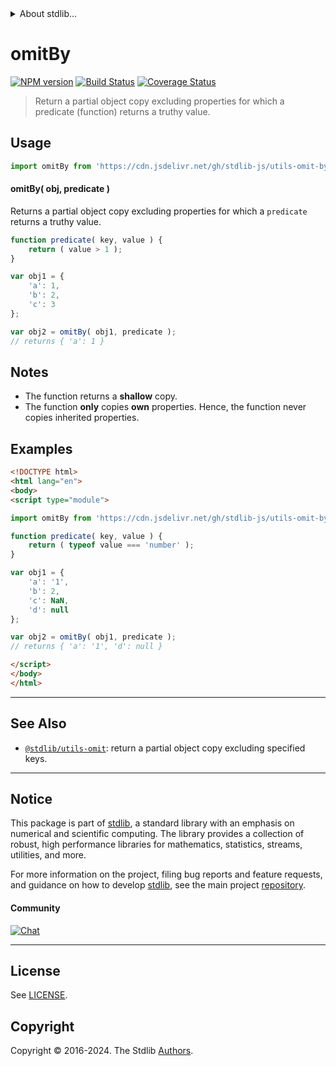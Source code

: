 <!--

@license Apache-2.0

Copyright (c) 2018 The Stdlib Authors.

Licensed under the Apache License, Version 2.0 (the "License");
you may not use this file except in compliance with the License.
You may obtain a copy of the License at

   http://www.apache.org/licenses/LICENSE-2.0

Unless required by applicable law or agreed to in writing, software
distributed under the License is distributed on an "AS IS" BASIS,
WITHOUT WARRANTIES OR CONDITIONS OF ANY KIND, either express or implied.
See the License for the specific language governing permissions and
limitations under the License.

-->


<details>
  <summary>
    About stdlib...
  </summary>
  <p>We believe in a future in which the web is a preferred environment for numerical computation. To help realize this future, we've built stdlib. stdlib is a standard library, with an emphasis on numerical and scientific computation, written in JavaScript (and C) for execution in browsers and in Node.js.</p>
  <p>The library is fully decomposable, being architected in such a way that you can swap out and mix and match APIs and functionality to cater to your exact preferences and use cases.</p>
  <p>When you use stdlib, you can be absolutely certain that you are using the most thorough, rigorous, well-written, studied, documented, tested, measured, and high-quality code out there.</p>
  <p>To join us in bringing numerical computing to the web, get started by checking us out on <a href="https://github.com/stdlib-js/stdlib">GitHub</a>, and please consider <a href="https://opencollective.com/stdlib">financially supporting stdlib</a>. We greatly appreciate your continued support!</p>
</details>

# omitBy

[![NPM version][npm-image]][npm-url] [![Build Status][test-image]][test-url] [![Coverage Status][coverage-image]][coverage-url] <!-- [![dependencies][dependencies-image]][dependencies-url] -->

> Return a partial object copy excluding properties for which a predicate (function) returns a truthy value.

<!-- Section to include introductory text. Make sure to keep an empty line after the intro `section` element and another before the `/section` close. -->

<section class="intro">

</section>

<!-- /.intro -->

<!-- Package usage documentation. -->



<section class="usage">

## Usage

```javascript
import omitBy from 'https://cdn.jsdelivr.net/gh/stdlib-js/utils-omit-by@v0.2.2-esm/index.mjs';
```

#### omitBy( obj, predicate )

Returns a partial object copy excluding properties for which a `predicate` returns a truthy value.

```javascript
function predicate( key, value ) {
    return ( value > 1 );
}

var obj1 = {
    'a': 1,
    'b': 2,
    'c': 3
};

var obj2 = omitBy( obj1, predicate );
// returns { 'a': 1 }
```

</section>

<!-- /.usage -->

<!-- Package usage notes. Make sure to keep an empty line after the `section` element and another before the `/section` close. -->

<section class="notes">

## Notes

-   The function returns a **shallow** copy.
-   The function **only** copies **own** properties. Hence, the function never copies inherited properties.

</section>

<!-- /.notes -->

<!-- Package usage examples. -->

<section class="examples">

## Examples

<!-- eslint no-undef: "error" -->

```html
<!DOCTYPE html>
<html lang="en">
<body>
<script type="module">

import omitBy from 'https://cdn.jsdelivr.net/gh/stdlib-js/utils-omit-by@v0.2.2-esm/index.mjs';

function predicate( key, value ) {
    return ( typeof value === 'number' );
}

var obj1 = {
    'a': '1',
    'b': 2,
    'c': NaN,
    'd': null
};

var obj2 = omitBy( obj1, predicate );
// returns { 'a': '1', 'd': null }

</script>
</body>
</html>
```

</section>

<!-- /.examples -->

<!-- Section to include cited references. If references are included, add a horizontal rule *before* the section. Make sure to keep an empty line after the `section` element and another before the `/section` close. -->

<section class="references">

</section>

<!-- /.references -->

<!-- Section for related `stdlib` packages. Do not manually edit this section, as it is automatically populated. -->

<section class="related">

* * *

## See Also

-   <span class="package-name">[`@stdlib/utils-omit`][@stdlib/utils/omit]</span><span class="delimiter">: </span><span class="description">return a partial object copy excluding specified keys.</span>

</section>

<!-- /.related -->

<!-- Section for all links. Make sure to keep an empty line after the `section` element and another before the `/section` close. -->


<section class="main-repo" >

* * *

## Notice

This package is part of [stdlib][stdlib], a standard library with an emphasis on numerical and scientific computing. The library provides a collection of robust, high performance libraries for mathematics, statistics, streams, utilities, and more.

For more information on the project, filing bug reports and feature requests, and guidance on how to develop [stdlib][stdlib], see the main project [repository][stdlib].

#### Community

[![Chat][chat-image]][chat-url]

---

## License

See [LICENSE][stdlib-license].


## Copyright

Copyright &copy; 2016-2024. The Stdlib [Authors][stdlib-authors].

</section>

<!-- /.stdlib -->

<!-- Section for all links. Make sure to keep an empty line after the `section` element and another before the `/section` close. -->

<section class="links">

[npm-image]: http://img.shields.io/npm/v/@stdlib/utils-omit-by.svg
[npm-url]: https://npmjs.org/package/@stdlib/utils-omit-by

[test-image]: https://github.com/stdlib-js/utils-omit-by/actions/workflows/test.yml/badge.svg?branch=v0.2.2
[test-url]: https://github.com/stdlib-js/utils-omit-by/actions/workflows/test.yml?query=branch:v0.2.2

[coverage-image]: https://img.shields.io/codecov/c/github/stdlib-js/utils-omit-by/main.svg
[coverage-url]: https://codecov.io/github/stdlib-js/utils-omit-by?branch=main

<!--

[dependencies-image]: https://img.shields.io/david/stdlib-js/utils-omit-by.svg
[dependencies-url]: https://david-dm.org/stdlib-js/utils-omit-by/main

-->

[chat-image]: https://img.shields.io/gitter/room/stdlib-js/stdlib.svg
[chat-url]: https://app.gitter.im/#/room/#stdlib-js_stdlib:gitter.im

[stdlib]: https://github.com/stdlib-js/stdlib

[stdlib-authors]: https://github.com/stdlib-js/stdlib/graphs/contributors

[umd]: https://github.com/umdjs/umd
[es-module]: https://developer.mozilla.org/en-US/docs/Web/JavaScript/Guide/Modules

[deno-url]: https://github.com/stdlib-js/utils-omit-by/tree/deno
[deno-readme]: https://github.com/stdlib-js/utils-omit-by/blob/deno/README.md
[umd-url]: https://github.com/stdlib-js/utils-omit-by/tree/umd
[umd-readme]: https://github.com/stdlib-js/utils-omit-by/blob/umd/README.md
[esm-url]: https://github.com/stdlib-js/utils-omit-by/tree/esm
[esm-readme]: https://github.com/stdlib-js/utils-omit-by/blob/esm/README.md
[branches-url]: https://github.com/stdlib-js/utils-omit-by/blob/main/branches.md

[stdlib-license]: https://raw.githubusercontent.com/stdlib-js/utils-omit-by/main/LICENSE

<!-- <related-links> -->

[@stdlib/utils/omit]: https://github.com/stdlib-js/utils-omit/tree/esm

<!-- </related-links> -->

</section>

<!-- /.links -->
